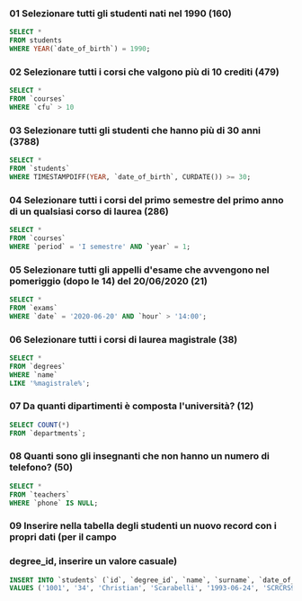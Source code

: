 ### 01 Selezionare tutti gli studenti nati nel 1990 (160)

```SQL
SELECT *
FROM students
WHERE YEAR(`date_of_birth`) = 1990;
```

### 02 Selezionare tutti i corsi che valgono più di 10 crediti (479)

```SQL
SELECT * 
FROM `courses`
WHERE `cfu` > 10
```

### 03 Selezionare tutti gli studenti che hanno più di 30 anni (3788)

```SQL
SELECT * 
FROM `students`
WHERE TIMESTAMPDIFF(YEAR, `date_of_birth`, CURDATE()) >= 30;
```
<!-- dove la differenza di data, tra l'anno di nascita e la data corrente è >= a 30 -->

### 04 Selezionare tutti i corsi del primo semestre del primo anno di un qualsiasi corso di laurea (286)

```SQL
SELECT * 
FROM `courses`
WHERE `period` = 'I semestre' AND `year` = 1;
```

### 05 Selezionare tutti gli appelli d'esame che avvengono nel pomeriggio (dopo le 14) del 20/06/2020 (21)

```SQL
SELECT * 
FROM `exams`
WHERE `date` = '2020-06-20' AND `hour` > '14:00';
```

### 06 Selezionare tutti i corsi di laurea magistrale (38)

```SQL
SELECT * 
FROM `degrees`
WHERE `name`
LIKE '%magistrale%';
```

### 07 Da quanti dipartimenti è composta l'università? (12)

```SQL
SELECT COUNT(*)
FROM `departments`;
```

### 08 Quanti sono gli insegnanti che non hanno un numero di telefono? (50)

```SQL
SELECT *
FROM `teachers`
WHERE `phone` IS NULL;
```

### 09 Inserire nella tabella degli studenti un nuovo record con i propri dati (per il campo
### degree_id, inserire un valore casuale)

```SQL
INSERT INTO `students` (`id`, `degree_id`, `name`, `surname`, `date_of_birth`, `fiscal_code`, `enrolment_date`, `registration_number`, `email`) 
VALUES ('1001', '34', 'Christian', 'Scarabelli', '1993-06-24', 'SCRCRS93H24A944G', '2024-09-11', '678900', 'scachmabol@hotmail.it');
```